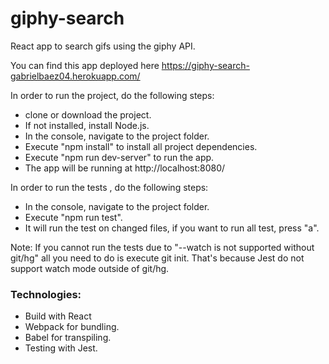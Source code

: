 # giphy-search
React app to search gifs using the giphy API.

You can find this app deployed here https://giphy-search-gabrielbaez04.herokuapp.com/

In order to run the project, do the following steps:
- clone or download the project.
- If not installed, install Node.js.
- In the console, navigate to the project folder.
- Execute "npm install" to install all project dependencies.
- Execute "npm run dev-server" to run the app.
- The app will be running at http://localhost:8080/

In order to run the tests , do the following steps:
- In the console, navigate to the project folder.
- Execute "npm run test".
- It will run the test on changed files, if you want to run all test, press "a".

Note: If you cannot run the tests due to "--watch is not supported without git/hg" all you need to do is execute git init. That's because Jest do not support watch mode outside of git/hg.

### Technologies:
- Build with React
- Webpack for bundling.
- Babel for transpiling.
- Testing with Jest.
